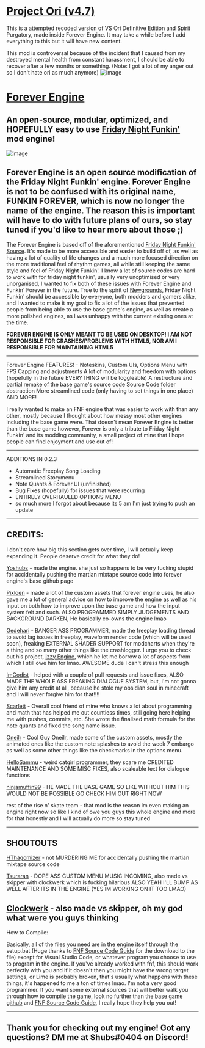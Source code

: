 # [Project Ori (v4.7)](https://gamejolt.com/games/oriderecoded/744453)
This is a attempted recoded version of VS Ori Definitive Edition and Spirit Purgatory, made inside Forever Engine. It may take a while before I add everything to this but it will have new content.<br>

This mod is controversal because of the incident that I caused from my destroyed mental health from constant harassment, I should be able to recover after a few months or something. (Note: I got a lot of my anger out so I don't hate ori as much anymore)
![image](https://m.gjcdn.net/fireside-post-image/700/16784255-ll-rk3xiqd5-v4.webp)

# [Forever Engine](https://github.com/Yoshubs/FunkinForever)
An open-source, modular, optimized, and HOPEFULLY easy to use [Friday Night Funkin'](https://www.newgrounds.com/portal/view/770371) mod engine!
----------------------------------------------

![image](https://media.discordapp.net/attachments/916918345255751690/930068118938730526/legacy.png)

Forever Engine is an open source modification of the Friday Night Funkin' engine. Forever Engine is not to be confused with its original name, FUNKIN FOREVER, which is now no longer the name of the engine. The reason this is important will have to do with future plans of ours, so stay tuned if you'd like to hear more about those ;)
----------------------------------------------
The Forever Engine is based off of the aforementioned [Friday Night Funkin' Source](https://github.com/ninjamuffin99/Funkin). It's made to be more accessible and easier to build off of, as well as having a lot of quality of life changes and a much more focused direction on the more traditional feel of rhythm games, all while still keeping the same style and feel of Friday Night Funkin'. I know a lot of source codes are hard to work with for friday night funkin', usually very unoptimised or very unorganised, I wanted to fix both of these issues with Forever Engine and Funkin' Forever in the future. True to the spirit of [Newgrounds](https://www.newgrounds.com), Friday Night Funkin' should be accessible by everyone, both modders and gamers alike, and I wanted to make it my goal to fix a lot of the issues that prevented people from being able to use the base game's engine, as well as create a more polished engines, as I was unhappy with the current existing ones at the time.

**FOREVER ENGINE IS ONLY MEANT TO BE USED ON DESKTOP! I AM NOT RESPONSIBLE FOR CRASHES/PROBLEMS WITH HTML5, NOR AM I RESPONSIBLE FOR MAINTAINING HTML5**

----------------------------------------------
Forever Engine FEATURES! - 
Noteskins,
Custom UIs,
Options Menu with FPS Capping and adjustments
A lot of modularity and freedom with options (hopefully in the future EVERYTHING will be toggleable)
A restructure and partial remake of the base game's source code
Source Code folder abstraction
More streamlined code (only having to set things in one place)
AND MORE!

I really wanted to make an FNF engine that was easier to work with than any other, mostly because I thought about how messy most other engines including the base game were. That doesn't mean Forever Engine is better than the base game however, Forever is only a tribute to Friday Night Funkin' and its modding community, a small project of mine that I hope people can find enjoyment and use out of!

----------------------------------------------

ADDITIONS IN 0.2.3

- Automatic Freeplay Song Loading
- Streamlined Storymenu
- Note Quants & Forever UI (unfinished)
- Bug Fixes (hopefully) for issues that were recurring
- ENTIRELY OVERHAULED OPTIONS MENU
- so much more I forgot about because its 5 am I'm just trying to push an update

----------------------------------------------
CREDITS:
----------------------------------------------
I don't care how big this section gets over time, I will actually keep expanding it. People deserve credit for what they do!

[Yoshubs](https://github.com/Yoshubs) - made the engine. she just so happens to be very fucking stupid for accidentally pushing the martian mixtape source code into forever engine's base github page

[Pixloen](https://github.com/PixlJacket) - made a lot of the custom assets that forever engine uses, he also gave me a lot of general advice on how to improve the engine as well as his input on both how to improve upon the base game and how the input system felt and such. ALSO PROGRAMMED SIMPLY JUDGEMENTS AND BACKGROUND DARKEN, He basically co-owns the engine lmao

[Gedehari](https://github.com/gedehari) - BANGER ASS PROGRAMMER, made the freeplay loading thread to avoid lag issues in freeplay, waveform render code (which will be used soon), freaking EXTERNAL SHADER SUPPORT for modcharts when they're a thing and so many other things like the crashlogger. I urge you to check out his project, [Izzy Engine](https://github.com/gedehari/IzzyEngine), which he let me borrow a lot of aspects from which I still owe him for lmao. AWESOME dude I can't stress this enough

[ImCodist](https://github.com/ImCodist) - helped with a couple of pull requests and issue fixes, ALSO MADE THE WHOLE ASS FREAKING DIALOGUE SYSTEM, but, I'm not gonna give him any credit at all, because he stole my obsidian soul in minecraft and I will never forgive him for that!!!!

[Scarlett](https://github.com/SomeKitten) - Overall cool friend of mine who knows a lot about programming and math that has helped me out countless times, still going here helping me with pushes, commits, etc. She wrote the finalised math formula for the note quants and fixed the song name issue.

[Oneilr](https://oneilr.newgrounds.com/) - Cool Guy Oneilr, made some of the custom assets, mostly the animated ones like the custom note splashes to avoid the week 7 embargo as well as some other things like the checkmarks in the options menu.

[HelloSammu](https://github.com/hellosammu) - weird catgirl programmer, they scare me
CREDITED MAINTENANCE AND SOME MISC FIXES, also scaleable text for dialogue functions

[ninjamuffin99](https://ninjamuffin99.newgrounds.com/) - HE MADE THE BASE GAME SO LIKE WITHOUT HIM THIS WOULD NOT BE POSSIBLE GO CHECK HIM OUT RIGHT NOW

rest of the rise n' skate team - that mod is the reason im even making an engine right now so like I kind of owe you guys this whole engine and more for that honestly and I will actually do more so stay tuned

----------------------------------------------
SHOUTOUTS
----------------------------------------------
[HThagomizer](https://github.com/HThagomizer) - not MURDERING ME for accidentally pushing the martian mixtape source code

[Tsuraran](https://twitter.com/_Tsuraran) - DOPE ASS CUSTOM MENU MUSIC INCOMING, also made vs skipper with clockwerk which is fucking hilarious ALSO YEAH I'LL BUMP AS WELL AFTER ITS IN THE ENGINE (YES IM WORKING ON IT TOO LMAO)

[Clockwerk](https://twitter.com/ClockwerkSmurf) - also made vs skipper, oh my god what were you guys thinking
----------------------------------------------
How to Compile:

Basically, all of the files you need are in the engine itself through the setup.bat (Huge thanks to [FNF Source Code Guide](https://gamebanana.com/tuts/13798) for the download to the file) except for Visual Studio Code, or whatever program you choose to use to program in the engine. If you've already worked with fnf, this should work perfectly with you and if it doesn't then you might have the wrong target settings, or Lime is probably broken, that's usually what happens with these things, it's happened to me a ton of times lmao. I'm not a very good programmer.
If you want some external sources that will better walk you through how to compile the game, look no further than the [base game github](https://github.com/ninjamuffin99/Funkin) and [FNF Source Code Guide](https://gamebanana.com/tuts/13798), I really hope they help you out!

----------------------------------------------
Thank you for checking out my engine! Got any questions? DM me at Shubs#0404 on Discord!
----------------------------------------------
